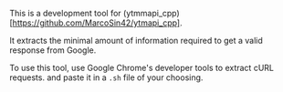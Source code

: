This is a development tool for (ytmmapi_cpp)[https://github.com/MarcoSin42/ytmapi_cpp].

It extracts the minimal amount of information required to get a valid response from Google.  

To use this tool, use Google Chrome's developer tools to extract cURL requests. and paste it in a `.sh` file of your choosing.
